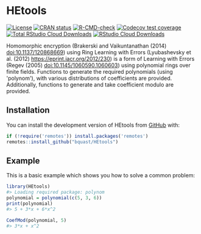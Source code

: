 
<!-- README.md is generated from README.Rmd. Please edit that file -->

# HEtools

<!-- badges: start -->
  [![License](https://img.shields.io/badge/license-GPLv3-brightgreen.svg)](https://www.gnu.org/licenses/gpl-3.0.html)
    [![CRAN status](https://www.r-pkg.org/badges/version/HEtools)](https://CRAN.R-project.org/package=HEtools)
  [![R-CMD-check](https://github.com/bquast/HEtools/actions/workflows/R-CMD-check.yaml/badge.svg)](https://github.com/bquast/HEtools/actions/workflows/R-CMD-check.yaml)
  [![Codecov test coverage](https://codecov.io/gh/bquast/HEtools/branch/main/graph/badge.svg)](https://app.codecov.io/gh/bquast/HEtools?branch=main)
  [![Total RStudio Cloud Downloads](https://cranlogs.r-pkg.org/badges/grand-total/HEtools?color=brightgreen)](https://cran.r-project.org/package=HEtools)
  [![RStudio Cloud Downloads](https://cranlogs.r-pkg.org/badges/HEtools?color=brightgreen)](https://cran.r-project.org/package=HEtools)
<!-- badges: end -->

Homomorphic encryption (Brakerski and Vaikuntanathan (2014) <doi:10.1137/120868669>) using Ring Learning with Errors (Lyubashevsky et al. (2012) <https://eprint.iacr.org/2012/230>) is a form of Learning with Errors (Regev (2005) <doi:10.1145/1060590.1060603>) using polynomial rings over finite fields. Functions to generate the required polynomials (using 'polynom'), with various distributions of coefficients are provided. Additionally, functions to generate and take coefficient modulo are provided.

## Installation

You can install the development version of HEtools from
[GitHub](https://github.com/) with:

``` r
if (!require('remotes')) install.packages('remotes')
remotes::install_github("bquast/HEtools")
```

## Example

This is a basic example which shows you how to solve a common problem:

``` r
library(HEtools)
#> Loading required package: polynom
polynomial = polynomial(c(5, 3, 6))
print(polynomial)
#> 5 + 3*x + 6*x^2

CoefMod(polynomial, 5)
#> 3*x + x^2
```
